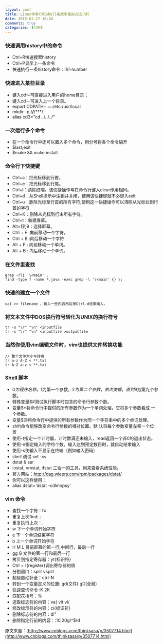 ```yaml
---
layout: post
title: Linux命令行和Shell高效率使用方法(转)
date: 2015-02-27 16:24
comments: true
categories: [引用]
---
```


### 快速调用history中的命令

- Ctrl+R快速搜索history
- Ctrl+P显示上一条命令
- 快速执行一条history命令：!!/!-number

### 快速进入某些目录

- 键入cd～可直接进入用户的home目录；
- 键入cd－可进入上一个目录。
- export CDPATH=.:~:/etc:/usr/local
- mkdir -p /***/***/***/
- alias cd3="cd ../../../"

### 一次运行多个命令

- 在一个命令行中还可以置入多个命令，用分号将各个命令隔开
- $last;exit
- $make && make install

### 命令行下快捷键

- Ctrl+a：把光标移到行首。
- Ctrl+e：把光标移到行尾。
- Ctrl+l：清除终端。该快捷操作与在命令行键入clear作用相同。
- Ctrl+d：从Shell提示中注销并关闭，使用该快捷键就不必键入exit
- Ctrl+u：删除光标至行首的所有字符,使用这一快捷操作可以清除从光标处到行首的字符
- Ctrl+K：删除从光标到行末所有字符。
- Ctrl+t：新建屏幕。
- Alt+1到9：选择屏幕。
- Ctrl + F :向前移动一个字符。
- Ctrl + B :向后移动一个字符
- Alt + F : 向前移动一个单词。
- Alt + B : 向后移动一个单词。

### 在文件里查找

    grep -rlI '\<main' .
    find -type f -name *.java -exec grep -l '\<main' {} \;

### 快速的建立一个文件

    cat >> filename ，输入一些内容然后按Ctrl-d结束输入。

### 将文本文件中DOS换行符号转化为UNIX的换行符号

    tr -s "\r" "\n" <inputfile
    tr -s "\r" "\n" <inputfile >outputfile

### 当然你使用vim编辑文件时，vim也提供文件转换功能

    // 整个文件大小写转换
    tr a-z A-Z < **.txt
    tr A-Z a-z < **.txt

### Shell 脚本

- $0为程序名称，$1为第一个参数，$2为第二个参数，依次类推，直到$9为第九个参数。
- 特殊变量$#测试执行脚本时包含的命令行参数个数。
- 变量$*将命令行中提供的所有参数作为一个单词处理，它将多个参数看成 一个参数。
- 变量$@将命令行中提供的所有参数作为同一个字符串中的多个单词处理。 
- shift命令能够改变命令行参数的相对位置。默 认将每个参数变量左移一个位置
- 使用-t指定一个计时器，计时数满还未输入，read返回一个非0的退出状态。
- 使用-n指定输入的字符个数，输入达到预定数目时，就自动结束输入
- 使用-s使输入不显示在终端（例如输入密码）
- shell 调试 set -xv
- dstat & sar
- iostat, vmstat, ifstat 三合一的工具，用来查看系统性能。
- 官方网站：http://dag.wieers.com/rpm/packages/dstat/
- 你可以这样使用：
- alias dstat='dstat -cdlmnpsy'

### vim 命令

- 查找一个字符：fx
- 重复上次find:  ;
- 重复执行上次：.
- w 下一个单词开始字符
- e 下一个单词结束字符
- b 上一个单词开始字符
- H M L 目前屏幕的第一行,中间行，最后一行
- gg G 文件的第一行和最后一行
- 拷贝到指定寄存器：yt{标识符}
- Ctrl + r{register}调出寄存器的值
- 分割窗口：split  vsplit
- 超级自动补全：ctrl-N
- 转到一个变量定义的位置: gd(文件)  gD(全局)
- 快速查询命令 :K 2K
- 匹配花括号：%
- 选取标志符的内容：va{       vit     vi{
- 修改标示符的内容：ci{标识符}
- 删除标志符的内容：di"
- 删除指定行前的内容：:10,20g/^$/d

原文来自：[http://www.cnblogs.com/thinksasa/p/3507714.html](http://www.cnblogs.com/thinksasa/p/3507714.html)
